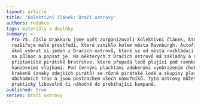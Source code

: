 ```yaml
---
layout: article
title: 'Kolektivní článek: Dračí ostrovy'
authors: redakce
tags: materiály a doplňky
summary: >-
  Pro 75. číslo Drakkaru jsme opět zorganizovali kolektivní článek, který
  rozšiřuje malé prostředí, které vzniklo kolem města Ravnburgh. Autoři měli za
  úkol vybrat si jeden z Dračích ostrovů, které se od města rozkládají ve směru
  na půlnoc a popsat je. Na některých z Dračích ostrovů má základny a ukryté
  přístaviště pirátské bratrstvo, které přepadá lodě plující pod ravnburskými i
  hanzovními vlajkami. Pod černými plachtami zdobenými vyobrazením chobotnic a
  krakenů (znaky zdejších pirátů) se různé pirátské lodě a skupiny plaví kolem
  obchodních tras a jsou postrachem všech námořníků. Tyto ostrovy můžete přidat
  prakticky libovolně či náhodně do probíhající kampaně.
published: true
series: Dračí ostrovy
---
```

